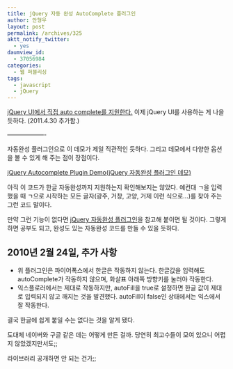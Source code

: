 ```yaml
---
title: jQuery 자동 완성 AutoComplete 플러그인
author: 안형우
layout: post
permalink: /archives/325
aktt_notify_twitter:
  - yes
daumview_id:
  - 37056984
categories:
  - 웹 퍼블리싱
tags:
  - javascript
  - jQuery
---
```

[jQuery UI에서 직접 auto complete를 지원한다.][1] 이제 jQuery UI를 사용하는 게 나을 듯하다. (2011.4.30 추가함.)

&#8212;&#8212;&#8212;&#8212;&#8212;&#8212;-

자동완성 플러그인으로 이 데모가 제일 직관적인 듯하다. 그리고 데모에서 다양한 옵션을 볼 수 있게 해 주는 점이 장점이다.

<a href="http://jquery.bassistance.de/autocomplete/demo/" target="_blank">jQuery Autocomplete Plugin Demo(jQuery 자동완성 플러그인 데모)</a>

아직 이 코드가 한글 자동완성까지 지원하는지 확인해보지는 않았다. 예컨대 ㄱ을 입력했을 때 ㄱ으로 시작하는 모든 글자(광주, 거창, 고양, 거제 이런 식으로…)를 찾아 주는 그런 코드 말이다.

만약 그런 기능이 없다면 <a href="http://coterie.textcube.com/53" target="_blank">jQuery 자동완성 플러그인</a>을 참고해 붙이면 될 것이다. 그렇게 하면 공부도 되고, 완성도 있는 자동완성 코드를 만들 수 있을 듯하다.

## 2010년 2월 24일, 추가 사항

*   위 플러그인은 파이어폭스에서 한글은 작동하지 않는다. 한글값을 입력해도 autoComplete가 작동하지 않으며, 화살표 아래쪽 방향키를 눌러야 작동한다.
*   익스플로러에서는 제대로 작동하지만, autoFill을 true로 설정하면 한글 값이 제대로 입력되지 않고 깨지는 것을 발견했다. autoFill이 false인 상태에서는 익스에서 잘 작동한다.

결국 한글에 쉽게 붙일 수는 없다는 것을 알게 됐다.

도대체 네이버와 구글 같은 데는 어떻게 만든 걸까. 당연히 최고수들이 모여 있으니 어렵지 않았겠지만서도;;

라이브러리 공개하면 안 되는 건가;;

 [1]: http://jqueryui.com/demos/autocomplete/